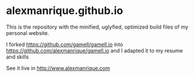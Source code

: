 # alexmanrique.github.io

This is the repository with the minified, uglyfied, optimized build files of my personal website.

I forked https://github.com/gamell/gamell.io into https://github.com/alexmanrique/gamell.io and I adapted it to my resume and skills

See it live in http://www.alexmanrique.com 




